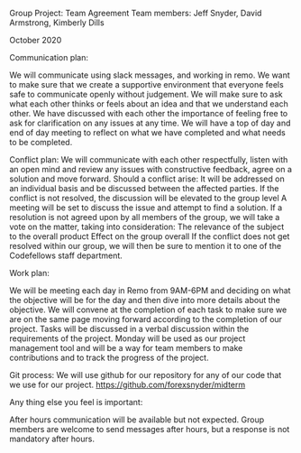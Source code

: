 Group Project: Team Agreement
Team members: Jeff Snyder, David Armstrong, Kimberly Dills

October 2020

Communication plan:

We will communicate using slack messages, and working in remo. We want to make sure that we create a supportive environment that everyone feels safe to communicate openly without judgement. We will make sure to ask what each other thinks or feels about an idea and that we understand each other. We have discussed with each other the importance of feeling free to ask for clarification on any issues at any time. We will have a top of day and end of day meeting to reflect on what we have completed and what needs to be completed. 

Conflict plan:
We will communicate with each other respectfully, listen with an open mind and review any issues with constructive feedback, agree on a solution and move forward. 
Should a conflict arise:
It will be addressed on an individual basis and be discussed between the affected parties.
If the conflict is not resolved, the discussion will be elevated to the group level
A meeting will be set to discuss the issue and attempt to find a solution.
If a resolution is not agreed upon by all members of the group, we will take a vote on the matter, taking into consideration:
The relevance of the subject to the overall product
Effect on the group overall
If the conflict does not get resolved within our group, we will then be sure to mention it to one of the Codefellows staff department.

Work plan:

We will be meeting each day in Remo from 9AM-6PM and deciding on what the objective will be for the day and then dive into more details about the objective. We will convene at the completion of each task to make sure we are on the same page moving forward according to the completion of our project.  Tasks will be discussed in a verbal discussion within the requirements of the project. Monday will be used as our project management tool and will be a way for team members to make contributions and to track the progress of the project.

Git process: We will use github for our repository for any of our code that we use for our project. 
https://github.com/forexsnyder/midterm 

Any thing else you feel is important:

After hours communication will be available but not expected. Group members are welcome to send messages after hours, but a response is not mandatory after hours.
